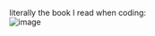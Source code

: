 literally the book I read when coding: <br>
![image](https://github.com/MaskDuck/MaskDuck/assets/70831061/30a56abe-546c-4590-bcc9-115593995db0)
